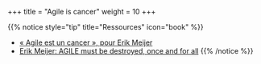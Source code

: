 +++
title = "Agile is cancer"
weight = 10
+++

{{% notice style="tip" title="Ressources" icon="book" %}}
- [« Agile est un cancer », pour Erik Meijer](https://www.developpez.com/actu/80324/-Agile-est-un-cancer-pour-Erik-Meijer-qui-estime-qu-il-doit-etre-banni-une-fois-pour-toutes/)
- [Erik Meijer: AGILE must be destroyed, once and for all](https://www.theregister.com/2015/01/08/erik_meijer_agile_is_a_cancer_we_have_to_eliminate_from_the_industry/?mt=1420720905092)
{{% /notice %}}

